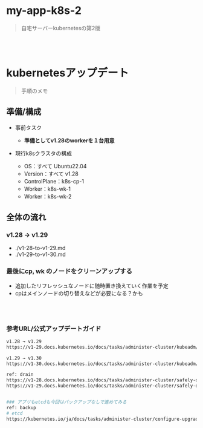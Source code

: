 # my-app-k8s-2
> 自宅サーバーkubernetesの第2版

<br><br>

# kubernetesアップデート
> 手順のメモ

## 準備/構成

- 事前タスク
  - **準備としてv1.28のworkerを１台用意**

- 現行k8sクラスタの構成
  - OS：すべて Ubuntu22.04
  - Version：すべて v1.28
  - ControlPlane：k8s-cp-1
  - Worker：k8s-wk-1
  - Worker：k8s-wk-2

## 全体の流れ

### v1.28 → v1.29
- ./v1-28-to-v1-29.md
- ./v1-29-to-v1-30.md

### 最後にcp, wk のノードをクリーンアップする
- 追加したリフレッシュなノードに随時置き換えていく作業を予定
- cpはメインノードの切り替えなどが必要になる？かも


<br><br>

### 参考URL/公式アップデートガイド
```bash
v1.28 → v1.29
https://v1-29.docs.kubernetes.io/docs/tasks/administer-cluster/kubeadm/kubeadm-upgrade/

v1.29 → v1.30
https://v1-30.docs.kubernetes.io/docs/tasks/administer-cluster/kubeadm/kubeadm-upgrade/

ref: drain
https://v1-28.docs.kubernetes.io/docs/tasks/administer-cluster/safely-drain-node/
https://v1-29.docs.kubernetes.io/docs/tasks/administer-cluster/safely-drain-node/


### アプリもetcdも今回はバックアップなしで進めてみる
ref: backup
# etcd
https://kubernetes.io/ja/docs/tasks/administer-cluster/configure-upgrade-etcd/#etcd%E3%82%AF%E3%83%A9%E3%82%B9%E3%82%BF%E3%83%BC%E3%81%AE%E3%83%90%E3%83%83%E3%82%AF%E3%82%A2%E3%83%83%E3%83%97

```
